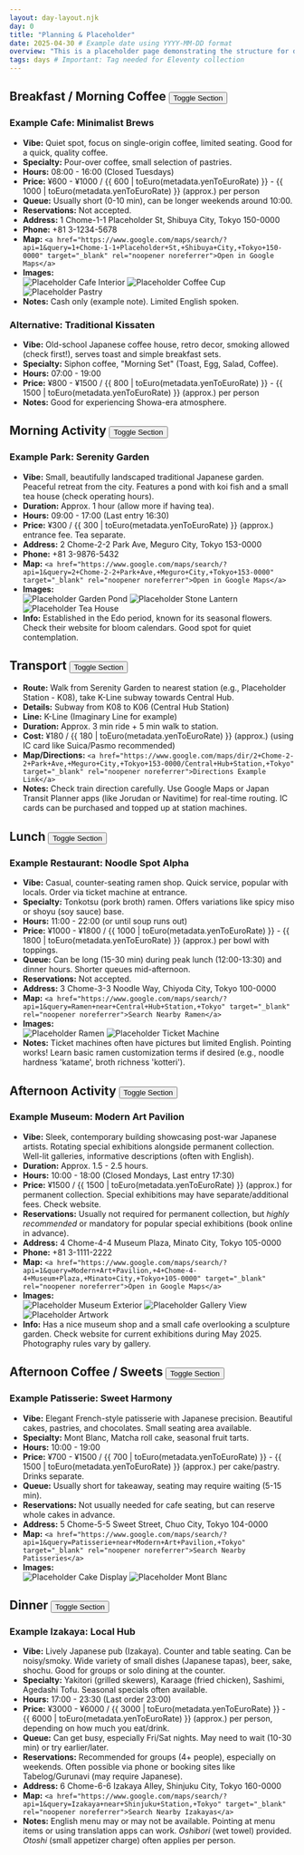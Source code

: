 ```yaml
---
layout: day-layout.njk
day: 0
title: "Planning & Placeholder"
date: 2025-04-30 # Example date using YYYY-MM-DD format
overview: "This is a placeholder page demonstrating the structure for daily entries."
tags: days # Important: Tag needed for Eleventy collection
---
```


## Breakfast / Morning Coffee <button type="button" class="accordion-toggle" aria-expanded="false"><span class="visually-hidden">Toggle Section</span></button>
<div class="accordion-content">

### Example Cafe: Minimalist Brews
* **Vibe:** Quiet spot, focus on single-origin coffee, limited seating. Good for a quick, quality coffee.
* **Specialty:** Pour-over coffee, small selection of pastries.
* **Hours:** 08:00 - 16:00 (Closed Tuesdays)
* **Price:** ¥600 - ¥1000 / {{ 600 | toEuro(metadata.yenToEuroRate) }} - {{ 1000 | toEuro(metadata.yenToEuroRate) }} (approx.) per person
* **Queue:** Usually short (0-10 min), can be longer weekends around 10:00.
* **Reservations:** Not accepted.
* **Address:** 1 Chome-1-1 Placeholder St, Shibuya City, Tokyo 150-0000
* **Phone:** +81 3-1234-5678
* **Map:** `<a href="https://www.google.com/maps/search/?api=1&query=1+Chome-1-1+Placeholder+St,+Shibuya+City,+Tokyo+150-0000" target="_blank" rel="noopener noreferrer">Open in Google Maps</a>`
* **Images:**
    <div class="image-slider">
        <img src="https://via.placeholder.com/300x200.png?text=Cafe+Interior" alt="Placeholder Cafe Interior">
        <img src="https://via.placeholder.com/300x200.png?text=Coffee+Cup" alt="Placeholder Coffee Cup">
        <img src="https://via.placeholder.com/300x200.png?text=Pastry" alt="Placeholder Pastry">
    </div>
* **Notes:** Cash only (example note). Limited English spoken.

### Alternative: Traditional Kissaten
* **Vibe:** Old-school Japanese coffee house, retro decor, smoking allowed (check first!), serves toast and simple breakfast sets.
* **Specialty:** Siphon coffee, "Morning Set" (Toast, Egg, Salad, Coffee).
* **Hours:** 07:00 - 19:00
* **Price:** ¥800 - ¥1500 / {{ 800 | toEuro(metadata.yenToEuroRate) }} - {{ 1500 | toEuro(metadata.yenToEuroRate) }} (approx.) per person
* **Notes:** Good for experiencing Showa-era atmosphere.

</div>

## Morning Activity <button type="button" class="accordion-toggle" aria-expanded="false"><span class="visually-hidden">Toggle Section</span></button>
<div class="accordion-content">

### Example Park: Serenity Garden
* **Vibe:** Small, beautifully landscaped traditional Japanese garden. Peaceful retreat from the city. Features a pond with koi fish and a small tea house (check operating hours).
* **Duration:** Approx. 1 hour (allow more if having tea).
* **Hours:** 09:00 - 17:00 (Last entry 16:30)
* **Price:** ¥300 / {{ 300 | toEuro(metadata.yenToEuroRate) }} (approx.) entrance fee. Tea separate.
* **Address:** 2 Chome-2-2 Park Ave, Meguro City, Tokyo 153-0000
* **Phone:** +81 3-9876-5432
* **Map:** `<a href="https://www.google.com/maps/search/?api=1&query=2+Chome-2-2+Park+Ave,+Meguro+City,+Tokyo+153-0000" target="_blank" rel="noopener noreferrer">Open in Google Maps</a>`
* **Images:**
    <div class="image-slider">
        <img src="https://via.placeholder.com/300x200.png?text=Garden+Pond" alt="Placeholder Garden Pond">
        <img src="https://via.placeholder.com/300x200.png?text=Stone+Lantern" alt="Placeholder Stone Lantern">
        <img src="https://via.placeholder.com/300x200.png?text=Tea+House" alt="Placeholder Tea House">
    </div>
* **Info:** Established in the Edo period, known for its seasonal flowers. Check their website for bloom calendars. Good spot for quiet contemplation.

</div>

## Transport <button type="button" class="accordion-toggle" aria-expanded="false"><span class="visually-hidden">Toggle Section</span></button>
<div class="accordion-content">

* **Route:** Walk from Serenity Garden to nearest station (e.g., Placeholder Station - K08), take K-Line subway towards Central Hub.
* **Details:** Subway from K08 to K06 (Central Hub Station)
* **Line:** K-Line (Imaginary Line for example)
* **Duration:** Approx. 3 min ride + 5 min walk to station.
* **Cost:** ¥180 / {{ 180 | toEuro(metadata.yenToEuroRate) }} (approx.) (using IC card like Suica/Pasmo recommended)
* **Map/Directions:** `<a href="https://www.google.com/maps/dir/2+Chome-2-2+Park+Ave,+Meguro+City,+Tokyo+153-0000/Central+Hub+Station,+Tokyo" target="_blank" rel="noopener noreferrer">Directions Example Link</a>`
* **Notes:** Check train direction carefully. Use Google Maps or Japan Transit Planner apps (like Jorudan or Navitime) for real-time routing. IC cards can be purchased and topped up at station machines.

</div>

## Lunch <button type="button" class="accordion-toggle" aria-expanded="false"><span class="visually-hidden">Toggle Section</span></button>
<div class="accordion-content">

### Example Restaurant: Noodle Spot Alpha
* **Vibe:** Casual, counter-seating ramen shop. Quick service, popular with locals. Order via ticket machine at entrance.
* **Specialty:** Tonkotsu (pork broth) ramen. Offers variations like spicy miso or shoyu (soy sauce) base.
* **Hours:** 11:00 - 22:00 (or until soup runs out)
* **Price:** ¥1000 - ¥1800 / {{ 1000 | toEuro(metadata.yenToEuroRate) }} - {{ 1800 | toEuro(metadata.yenToEuroRate) }} (approx.) per bowl with toppings.
* **Queue:** Can be long (15-30 min) during peak lunch (12:00-13:30) and dinner hours. Shorter queues mid-afternoon.
* **Reservations:** Not accepted.
* **Address:** 3 Chome-3-3 Noodle Way, Chiyoda City, Tokyo 100-0000
* **Map:** `<a href="https://www.google.com/maps/search/?api=1&query=Ramen+near+Central+Hub+Station,+Tokyo" target="_blank" rel="noopener noreferrer">Search Nearby Ramen</a>`
* **Images:**
    <div class="image-slider">
        <img src="https://via.placeholder.com/300x200.png?text=Ramen+Bowl" alt="Placeholder Ramen">
        <img src="https://via.placeholder.com/300x200.png?text=Ticket+Machine" alt="Placeholder Ticket Machine">
    </div>
* **Notes:** Ticket machines often have pictures but limited English. Pointing works! Learn basic ramen customization terms if desired (e.g., noodle hardness 'katame', broth richness 'kotteri').

</div>

## Afternoon Activity <button type="button" class="accordion-toggle" aria-expanded="false"><span class="visually-hidden">Toggle Section</span></button>
<div class="accordion-content">

### Example Museum: Modern Art Pavilion
* **Vibe:** Sleek, contemporary building showcasing post-war Japanese artists. Rotating special exhibitions alongside permanent collection. Well-lit galleries, informative descriptions (often with English).
* **Duration:** Approx. 1.5 - 2.5 hours.
* **Hours:** 10:00 - 18:00 (Closed Mondays, Last entry 17:30)
* **Price:** ¥1500 / {{ 1500 | toEuro(metadata.yenToEuroRate) }} (approx.) for permanent collection. Special exhibitions may have separate/additional fees. Check website.
* **Reservations:** Usually not required for permanent collection, but *highly recommended* or mandatory for popular special exhibitions (book online in advance).
* **Address:** 4 Chome-4-4 Museum Plaza, Minato City, Tokyo 105-0000
* **Phone:** +81 3-1111-2222
* **Map:** `<a href="https://www.google.com/maps/search/?api=1&query=Modern+Art+Pavilion,+4+Chome-4-4+Museum+Plaza,+Minato+City,+Tokyo+105-0000" target="_blank" rel="noopener noreferrer">Open in Google Maps</a>`
* **Images:**
    <div class="image-slider">
        <img src="https://via.placeholder.com/300x200.png?text=Museum+Exterior" alt="Placeholder Museum Exterior">
        <img src="https://via.placeholder.com/300x200.png?text=Gallery+View" alt="Placeholder Gallery View">
        <img src="https://via.placeholder.com/300x200.png?text=Artwork+Example" alt="Placeholder Artwork">
    </div>
* **Info:** Has a nice museum shop and a small cafe overlooking a sculpture garden. Check website for current exhibitions during May 2025. Photography rules vary by gallery.

</div>

## Afternoon Coffee / Sweets <button type="button" class="accordion-toggle" aria-expanded="false"><span class="visually-hidden">Toggle Section</span></button>
<div class="accordion-content">

### Example Patisserie: Sweet Harmony
* **Vibe:** Elegant French-style patisserie with Japanese precision. Beautiful cakes, pastries, and chocolates. Small seating area available.
* **Specialty:** Mont Blanc, Matcha roll cake, seasonal fruit tarts.
* **Hours:** 10:00 - 19:00
* **Price:** ¥700 - ¥1500 / {{ 700 | toEuro(metadata.yenToEuroRate) }} - {{ 1500 | toEuro(metadata.yenToEuroRate) }} (approx.) per cake/pastry. Drinks separate.
* **Queue:** Usually short for takeaway, seating may require waiting (5-15 min).
* **Reservations:** Not usually needed for cafe seating, but can reserve whole cakes in advance.
* **Address:** 5 Chome-5-5 Sweet Street, Chuo City, Tokyo 104-0000
* **Map:** `<a href="https://www.google.com/maps/search/?api=1&query=Patisserie+near+Modern+Art+Pavilion,+Tokyo" target="_blank" rel="noopener noreferrer">Search Nearby Patisseries</a>`
* **Images:**
    <div class="image-slider">
        <img src="https://via.placeholder.com/300x200.png?text=Cake+Display" alt="Placeholder Cake Display">
        <img src="https://via.placeholder.com/300x200.png?text=Mont+Blanc" alt="Placeholder Mont Blanc">
    </div>

</div>

## Dinner <button type="button" class="accordion-toggle" aria-expanded="false"><span class="visually-hidden">Toggle Section</span></button>
<div class="accordion-content">

### Example Izakaya: Local Hub
* **Vibe:** Lively Japanese pub (Izakaya). Counter and table seating. Can be noisy/smoky. Wide variety of small dishes (Japanese tapas), beer, sake, shochu. Good for groups or solo dining at the counter.
* **Specialty:** Yakitori (grilled skewers), Karaage (fried chicken), Sashimi, Agedashi Tofu. Seasonal specials often available.
* **Hours:** 17:00 - 23:30 (Last order 23:00)
* **Price:** ¥3000 - ¥6000 / {{ 3000 | toEuro(metadata.yenToEuroRate) }} - {{ 6000 | toEuro(metadata.yenToEuroRate) }} (approx.) per person, depending on how much you eat/drink.
* **Queue:** Can get busy, especially Fri/Sat nights. May need to wait (10-30 min) or try earlier/later.
* **Reservations:** Recommended for groups (4+ people), especially on weekends. Often possible via phone or booking sites like Tabelog/Gurunavi (may require Japanese).
* **Address:** 6 Chome-6-6 Izakaya Alley, Shinjuku City, Tokyo 160-0000
* **Map:** `<a href="https://www.google.com/maps/search/?api=1&query=Izakaya+near+Shinjuku+Station,+Tokyo" target="_blank" rel="noopener noreferrer">Search Nearby Izakayas</a>`
* **Notes:** English menu may or may not be available. Pointing at menu items or using translation apps can work. *Oshibori* (wet towel) provided. *Otoshi* (small appetizer charge) often applies per person.

</div>